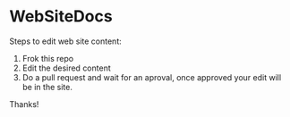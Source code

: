 # WebSiteDocs

Steps to edit web site content:

 1. Frok this repo
 2. Edit the desired content
 3. Do a pull request and wait for an aproval, once approved your edit will be in the site.
 
 Thanks!
